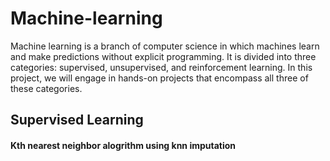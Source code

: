 # Machine-learning
Machine learning is a branch of computer science in which machines learn and make predictions without explicit programming. It is divided into three categories: supervised, unsupervised, and reinforcement learning. In this project, we will engage in hands-on projects that encompass all three of these categories.

## Supervised Learning
#### Kth nearest neighbor alogrithm using knn imputation

